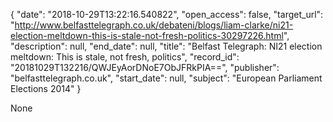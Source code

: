 {
  "date": "2018-10-29T13:22:16.540822", 
  "open_access": false, 
  "target_url": "http://www.belfasttelegraph.co.uk/debateni/blogs/liam-clarke/ni21-election-meltdown-this-is-stale-not-fresh-politics-30297226.html", 
  "description": null, 
  "end_date": null, 
  "title": "Belfast Telegraph: NI21 election meltdown: This is stale, not fresh, politics", 
  "record_id": "20181029T132216/QWJEyAorDNoE7ObJFRkPIA==", 
  "publisher": "belfasttelegraph.co.uk", 
  "start_date": null, 
  "subject": "European Parliament Elections 2014"
}

None